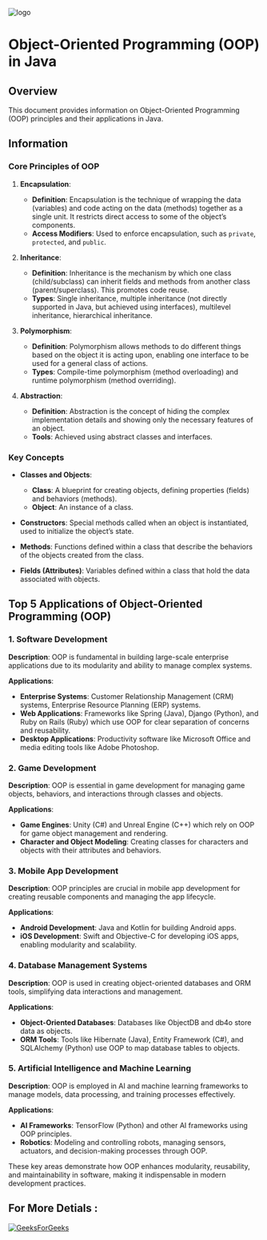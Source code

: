 ![logo](https://media.geeksforgeeks.org/wp-content/uploads/20230712121524/Object-Oriented-Programming-(OOPs)-Concept-in-Java.webp)

# Object-Oriented Programming (OOP) in Java

## Overview

This document provides information on Object-Oriented Programming (OOP) principles and their applications in Java.

## Information

### Core Principles of OOP

1. **Encapsulation**:
   - **Definition**: Encapsulation is the technique of wrapping the data (variables) and code acting on the data (methods) together as a single unit. It restricts direct access to some of the object’s components.
   - **Access Modifiers**: Used to enforce encapsulation, such as `private`, `protected`, and `public`.

2. **Inheritance**:
   - **Definition**: Inheritance is the mechanism by which one class (child/subclass) can inherit fields and methods from another class (parent/superclass). This promotes code reuse.
   - **Types**: Single inheritance, multiple inheritance (not directly supported in Java, but achieved using interfaces), multilevel inheritance, hierarchical inheritance.

3. **Polymorphism**:
   - **Definition**: Polymorphism allows methods to do different things based on the object it is acting upon, enabling one interface to be used for a general class of actions.
   - **Types**: Compile-time polymorphism (method overloading) and runtime polymorphism (method overriding).

4. **Abstraction**:
   - **Definition**: Abstraction is the concept of hiding the complex implementation details and showing only the necessary features of an object.
   - **Tools**: Achieved using abstract classes and interfaces.

### Key Concepts

- **Classes and Objects**:
  - **Class**: A blueprint for creating objects, defining properties (fields) and behaviors (methods).
  - **Object**: An instance of a class.

- **Constructors**: Special methods called when an object is instantiated, used to initialize the object’s state.

- **Methods**: Functions defined within a class that describe the behaviors of the objects created from the class.

- **Fields (Attributes)**: Variables defined within a class that hold the data associated with objects.

## Top 5 Applications of Object-Oriented Programming (OOP)

### 1. **Software Development**

**Description**: OOP is fundamental in building large-scale enterprise applications due to its modularity and ability to manage complex systems.

**Applications**:
- **Enterprise Systems**: Customer Relationship Management (CRM) systems, Enterprise Resource Planning (ERP) systems.
- **Web Applications**: Frameworks like Spring (Java), Django (Python), and Ruby on Rails (Ruby) which use OOP for clear separation of concerns and reusability.
- **Desktop Applications**: Productivity software like Microsoft Office and media editing tools like Adobe Photoshop.

### 2. **Game Development**

**Description**: OOP is essential in game development for managing game objects, behaviors, and interactions through classes and objects.

**Applications**:
- **Game Engines**: Unity (C#) and Unreal Engine (C++) which rely on OOP for game object management and rendering.
- **Character and Object Modeling**: Creating classes for characters and objects with their attributes and behaviors.

### 3. **Mobile App Development**

**Description**: OOP principles are crucial in mobile app development for creating reusable components and managing the app lifecycle.

**Applications**:
- **Android Development**: Java and Kotlin for building Android apps.
- **iOS Development**: Swift and Objective-C for developing iOS apps, enabling modularity and scalability.

### 4. **Database Management Systems**

**Description**: OOP is used in creating object-oriented databases and ORM tools, simplifying data interactions and management.

**Applications**:
- **Object-Oriented Databases**: Databases like ObjectDB and db4o store data as objects.
- **ORM Tools**: Tools like Hibernate (Java), Entity Framework (C#), and SQLAlchemy (Python) use OOP to map database tables to objects.

### 5. **Artificial Intelligence and Machine Learning**

**Description**: OOP is employed in AI and machine learning frameworks to manage models, data processing, and training processes effectively.

**Applications**:
- **AI Frameworks**: TensorFlow (Python) and other AI frameworks using OOP principles.
- **Robotics**: Modeling and controlling robots, managing sensors, actuators, and decision-making processes through OOP.

These key areas demonstrate how OOP enhances modularity, reusability, and maintainability in software, making it indispensable in modern development practices.

## For More Detials :
[![GeeksForGeeks](https://img.shields.io/badge/GeeksforGeeks-gray?style=for-the-badge&logo=geeksforgeeks&logoColor=35914c)](https://www.geeksforgeeks.org/object-oriented-programming-oops-concept-in-java/amp/)
